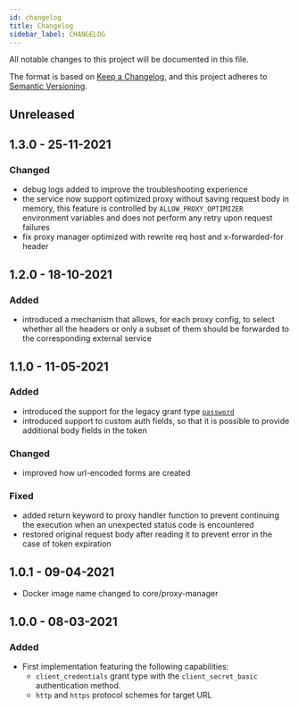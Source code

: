 ```yaml
---
id: changelog
title: Changelog
sidebar_label: CHANGELOG
---
```

All notable changes to this project will be documented in this file.

The format is based on [Keep a Changelog](https://keepachangelog.com/en/1.0.0/),
and this project adheres to [Semantic Versioning](https://semver.org/spec/v2.0.0.html).

## Unreleased

## 1.3.0 - 25-11-2021

### Changed

- debug logs added to improve the troubleshooting experience
- the service now support optimized proxy without saving request body in memory, this feature is controlled by `ALLOW_PROXY_OPTIMIZER` environment variables and does not perform any retry upon request failures
- fix proxy manager optimized with rewrite req host and x-forwarded-for header

## 1.2.0 - 18-10-2021

### Added

- introduced a mechanism that allows, for each proxy config, to select whether all the headers
  or only a subset of them should be forwarded to the corresponding external service

## 1.1.0 - 11-05-2021

### Added

- introduced the support for the legacy grant type [`password`](https://oauth.net/2/grant-types/password/)
- introduced support to custom auth fields, so that it is possible
  to provide additional body fields in the token

### Changed

- improved how url-encoded forms are created

### Fixed

- added return keyword to proxy handler function to prevent continuing the execution
  when an unexpected status code is encountered
- restored original request body after reading it to prevent error in the case of
  token expiration

## 1.0.1 - 09-04-2021

- Docker image name changed to core/proxy-manager

## 1.0.0 - 08-03-2021

### Added

- First implementation featuring the following capabilities:
  - `client_credentials` grant type with the `client_secret_basic` authentication method.
  - `http` and `https` protocol schemes for target URL
